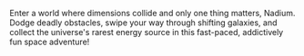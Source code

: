 Enter a world where dimensions collide and only one thing matters, Nadium.
Dodge deadly obstacles, swipe your way through shifting galaxies, and collect the universe's rarest energy source in this fast-paced, addictively fun space adventure!